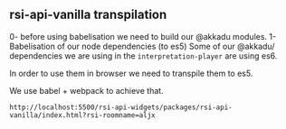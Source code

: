 


## rsi-api-vanilla transpilation

0- before using babelisation we need to build our @akkadu modules.
1- Babelisation of our node dependencies (to es5)
  Some of our @akkadu/ dependencies we are using in the `interpretation-player` are using es6.

  In order to use them in browser we need to transpile them to es5.

  We use babel + webpack to achieve that.



`http://localhost:5500/rsi-api-widgets/packages/rsi-api-vanilla/index.html?rsi-roomname=aljx`